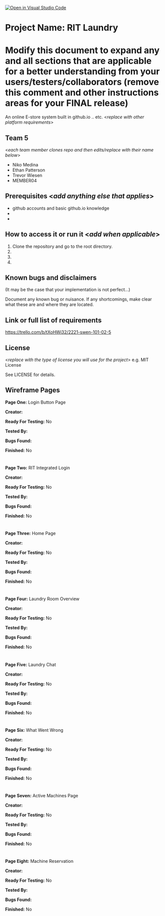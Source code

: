 [![Open in Visual Studio Code](https://classroom.github.com/assets/open-in-vscode-c66648af7eb3fe8bc4f294546bfd86ef473780cde1dea487d3c4ff354943c9ae.svg)](https://classroom.github.com/online_ide?assignment_repo_id=8511984&assignment_repo_type=AssignmentRepo)
# Project Name: RIT Laundry
# Modify this document to expand any and all sections that are applicable for a better understanding from your users/testers/collaborators (remove this comment and other instructions areas for your FINAL release)

An online E-store system built in github.io .. etc. <_replace with other platform requirements_>
  
## Team 5
<_each team member clones repo and then edits/replace with their name below_>
- Niko Medina
- Ethan Patterson
- Trevor Wiesen
- MEMBER04


## Prerequisites  <_add anything else that applies_>

- github accounts and basic github.io knowledge
-
-

## How to access it or run it  <_add when applicable_>

1. Clone the repository and go to the root directory.
2.  
3.  
4.  

## Known bugs and disclaimers
(It may be the case that your implementation is not perfect...)

Document any known bug or nuisance.
If any shortcomings, make clear what these are and where they are located.

## Link or full list of requirements
https://trello.com/b/tXoHWi32/2221-swen-101-02-5 





## License

<_replace with the type of license you will use for the project_> e.g. MIT License

See LICENSE for details.

## Wireframe Pages
**Page One:** Login Button Page

**Creator:**

**Ready For Testing:** No

**Tested By:**

**Bugs Found:**

**Finished:** No
#
**Page Two:** RIT Integrated Login

**Creator:**

**Ready For Testing:** No

**Tested By:**

**Bugs Found:**

**Finished:** No
#
**Page Three:** Home Page

**Creator:**

**Ready For Testing:** No

**Tested By:**

**Bugs Found:**

**Finished:** No
#
**Page Four:** Laundry Room Overview

**Creator:**

**Ready For Testing:** No

**Tested By:**

**Bugs Found:**

**Finished:** No
#
**Page Five:** Laundry Chat

**Creator:**

**Ready For Testing:** No

**Tested By:**

**Bugs Found:**

**Finished:** No
#
**Page Six:** What Went Wrong

**Creator:**

**Ready For Testing:** No

**Tested By:**

**Bugs Found:**

**Finished:** No
#
**Page Seven:** Active Machines Page

**Creator:**

**Ready For Testing:** No

**Tested By:**

**Bugs Found:**

**Finished:** No
#

**Page Eight:** Machine Reservation

**Creator:**

**Ready For Testing:** No

**Tested By:**

**Bugs Found:**

**Finished:** No
